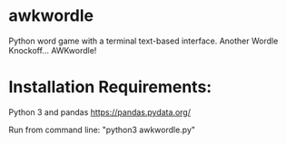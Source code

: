 # awkwordle
Python word game with a terminal text-based interface.  Another Wordle Knockoff... AWKwordle!

# Installation Requirements:
Python 3 and pandas https://pandas.pydata.org/

Run from command line:  "python3 awkwordle.py"
